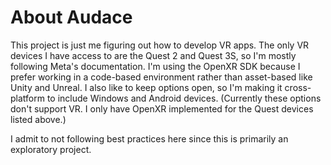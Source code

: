 # About Audace
This project is just me figuring out how to develop VR apps.  The only VR devices I have access to are the Quest 2 and Quest 3S, so I'm mostly following Meta's documentation.  I'm using the OpenXR SDK because I prefer working in a code-based environment rather than asset-based like Unity and Unreal.  I also like to keep options open, so I'm making it cross-platform to include Windows and Android devices. (Currently these options don't support VR.  I only have OpenXR implemented for the Quest devices listed above.)

I admit to not following best practices here since this is primarily an exploratory project.
